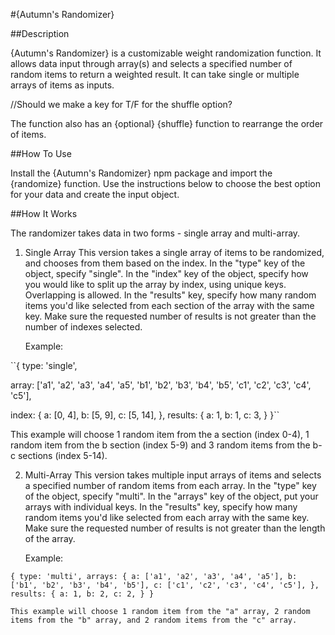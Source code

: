 
#{Autumn's Randomizer}

##Description

{Autumn's Randomizer} is a customizable weight randomization function. It allows data input through array(s) and selects a specified number of random items to return a weighted result. It can take single or multiple arrays of items as inputs.

//Should we make a key for T/F for the shuffle option?

The function also has an {optional} {shuffle} function to rearrange the order of items.

##How To Use

Install the {Autumn's Randomizer} npm package and import the {randomize} function. Use the instructions below to choose the best option for your data and create the input object.

##How It Works

The randomizer takes data in two forms - single array and multi-array.

1. Single Array
    This version takes a single array of items to be randomized, and chooses from them based on the index.
    In the "type" key of the object, specify "single". In the "index" key of the object, specify how you would like to split up the array by index, using unique keys. Overlapping is allowed. In the "results" key, specify how many random items you'd like selected from each section of the array with the same key. Make sure the requested number of results is not greater than the number of indexes selected.

    Example:
    
``{ type: 'single',

  array: ['a1', 'a2', 'a3', 'a4', 'a5', 'b1', 'b2', 'b3', 'b4', 'b5', 'c1', 'c2', 'c3', 'c4', 'c5'],

  index: {
    a: [0, 4],
    b: [5, 9],
    c: [5, 14],
  },
  results: {
    a: 1,
    b: 1,
    c: 3,
  }
}``

This example will choose 1 random item from the a section (index 0-4), 1 random item from the b section (index 5-9) and 3 random items from the b-c sections (index 5-14).

2. Multi-Array
    This version takes multiple input arrays of items and selects a specified number of random items from each array.
    In the "type" key of the object, specify "multi". In the "arrays" key of the object, put your arrays with individual keys. In the "results" key, specify how many random items you'd like selected from each array with the same key. Make sure the requested number of results is not greater than the length of the array.

    Example:

``{ type: 'multi',
    arrays: {
      a: ['a1', 'a2', 'a3', 'a4', 'a5'],
      b: ['b1', 'b2', 'b3', 'b4', 'b5'],
      c: ['c1', 'c2', 'c3', 'c4', 'c5'],
    },
    results: {
      a: 1,
      b: 2,
      c: 2,
    }
}``

    This example will choose 1 random item from the "a" array, 2 random items from the "b" array, and 2 random items from the "c" array.